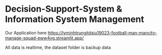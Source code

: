 # Decision-Support-System & Information System Management
Our Application here
https://lyminhtrungitdsiu19023-football-man-mancity-manage-squad-eww4vg.streamlit.app/

All data is realtime, the dataset folder is backup data
